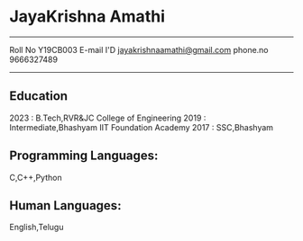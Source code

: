 JayaKrishna Amathi
============
-------------------     ----------------------------
Roll No                        Y19CB003
E-mail I'D                     jayakrishnaamathi@gmail.com
phone.no                       9666327489
-------------------     ----------------------------

Education
---------
2023 
:   B.Tech,RVR&JC College of Engineering
2019
:   Intermediate,Bhashyam IIT Foundation Academy
2017
:   SSC,Bhashyam

Programming Languages:
--------------------
C,C++,Python

Human Languages:
--------------------
English,Telugu
